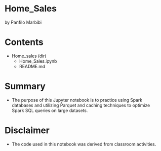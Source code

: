 # Home_Sales
by Panfilo Marbibi

# Contents
- Home_sales (dir)
  - Home_Sales.ipynb
  - README.md

# Summary
- The purpose of this Jupyter notebook is to practice using Spark databases and utilizing Parquet and caching techniques to optimize Spark SQL queries on large datasets.

# Disclaimer
- The code used in this notebook was derived from classroom activities.
